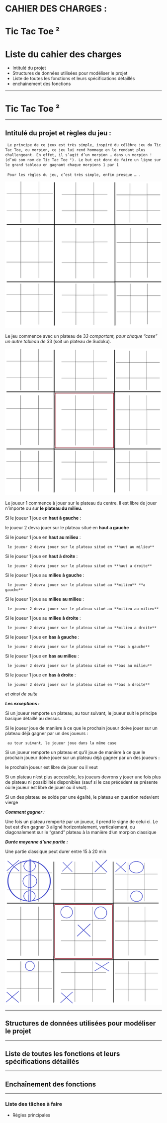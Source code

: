 # CAHIER DES CHARGES :

# Tic Tac Toe ²

# Liste du cahier des charges

- Intitulé du projet
- Structures de données utilisées pour modéliser le projet
- Liste de toutes les fonctions et leurs spécifications détaillés
- enchainement des fonctions

---

# Tic Tac Toe ²

---

## Intitulé du projet et règles du jeu :

     Le principe de ce jeux est très simple, inspiré du célèbre jeu du Tic Tac Toe, ou morpion, ce jeu lui rend hommage en le rendant plus challengeant. En effet, il s’agit d’un morpion … dans un morpion ! (d’où son nom de Tic Tac Toe ²). Le but est donc de faire un ligne sur le grand tableau en gagnant chaque morpions 1 par 1

     Pour les règles du jeu, c’est très simple, enfin presque … .

![image.png](image.png)

Le jeu commence avec un plateau de 3*3 comportant, pour chaque “case” un autre tableau de 3*3 (soit un plateau de Sudoku).

![image.png](image%201.png)

Le joueur 1 commence à jouer sur le plateau du centre. Il est libre de jouer n’importe ou sur **le plateau du milieu.**

Si le joueur 1 joue en **haut à gauche** :

le joueur 2 devra jouer sur le plateau situé en **haut a gauche**

Si le joueur 1 joue en **haut au milieu** :

     le joueur 2 devra jouer sur le plateau situé en **haut au milieu**

Si le joueur 1 joue en **haut à droite** :

     le joueur 2 devra jouer sur le plateau situé en **haut a droite**

Si le joueur 1 joue au **milieu à gauche** :

     le joueur 2 devra jouer sur le plateau situé au **milieu** **a gauche**

Si le joueur 1 joue au **milieu au milieu** :

     le joueur 2 devra jouer sur le plateau situé au **milieu au milieu**

Si le joueur 1 joue au **milieu à droite** :

     le joueur 2 devra jouer sur le plateau situé au **milieu a droite**

Si le joueur 1 joue en **bas à gauche** :

     le joueur 2 devra jouer sur le plateau situé en **bas a gauche**

Si le joueur 1 joue en **bas au milieu** :

     le joueur 2 devra jouer sur le plateau situé en **bas au milieu**

Si le joueur 1 joue en **bas à droite** :

     le joueur 2 devra jouer sur le plateau situé en **bas a droite**

*et ainsi de suite*

***Les exceptions :***

Si un joueur remporte un plateau, au tour suivant, le joueur suit le principe basique détaillé au dessus.

Si le joueur joue de manière à ce que le prochain joueur doive jouer sur un plateau déjà gagner par un des joueurs : 

     au tour suivant, le joueur joue dans la même case

Si un joueur remporte un plateau et qu’il joue de manière à ce que le prochain joueur doive jouer sur un plateau déjà gagner par un des joueurs : 

le prochain joueur est libre de jouer ou il veut

Si un plateau n’est plus accessible, les joueurs devrons y jouer une fois plus de plateau ni possibilités disponibles (sauf si le cas précédent se présente où le joueur est libre de jouer ou il veut).

Si un des plateau se solde par une égalité, le plateau en question redevient vierge

***Comment gagner :***

Une fois un plateau remporté par un joueur, il prend le signe de celui ci. Le but est d’en gagner 3 aligné horizontalement, verticalement, ou diagonalement sur le “grand” plateau à la manière d’un morpion classique

***Durée moyenne d’une partie :***

Une partie classique peut durer entre 15 à 20 min

![image.png](image%202.png)

---

## Structures de données utilisées pour modéliser le projet

---

## Liste de toutes les fonctions et leurs spécifications détaillés

---

## Enchaînement des fonctions

---

### Liste des tâches à faire

- Règles principales